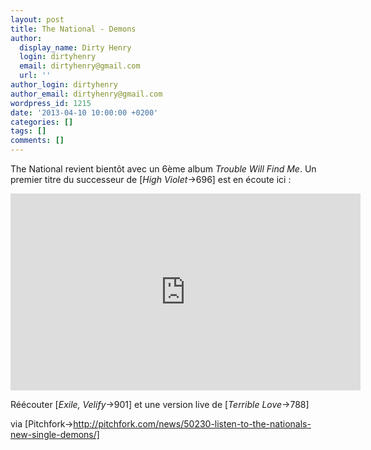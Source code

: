 ```yaml
---
layout: post
title: The National - Demons
author:
  display_name: Dirty Henry
  login: dirtyhenry
  email: dirtyhenry@gmail.com
  url: ''
author_login: dirtyhenry
author_email: dirtyhenry@gmail.com
wordpress_id: 1215
date: '2013-04-10 10:00:00 +0200'
categories: []
tags: []
comments: []
---
```

The National revient bientôt avec un 6ème album *Trouble Will Find Me*. Un premier titre du successeur de [*High Violet*->696] est en écoute ici :

<iframe width="560" height="315" src="http://www.youtube.com/embed/N527oBKIPMc" frameborder="0" allowfullscreen></iframe>

Réécouter [*Exile, Velify*->901] et une version live de [*Terrible Love*->788]

via [Pitchfork->http://pitchfork.com/news/50230-listen-to-the-nationals-new-single-demons/]
